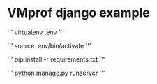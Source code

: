 # VMprof django example


'''
virtualenv .env
'''

'''
source .env/bin/activate
'''

'''
pip install -r requirements.txt
'''

'''
python manage.py runserver
'''
